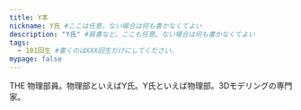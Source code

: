 ```yaml
---
title: Y本
nickname: Y氏 #ここは任意。ない場合は何も書かなくてよい
description: "Y氏" #肩書など。ここも任意。ない場合は何も書かなくてよい
tags:
  - 101回生 #書くのはXXX回生だけにしてください。
mypage: false
---
```

THE 物理部員。物理部といえばY氏。Y氏といえば物理部。3Dモデリングの専門家。
